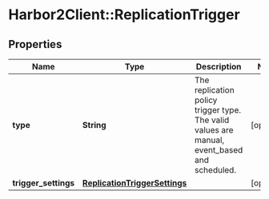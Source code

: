 # Harbor2Client::ReplicationTrigger

## Properties
Name | Type | Description | Notes
------------ | ------------- | ------------- | -------------
**type** | **String** | The replication policy trigger type. The valid values are manual, event_based and scheduled. | [optional] 
**trigger_settings** | [**ReplicationTriggerSettings**](ReplicationTriggerSettings.md) |  | [optional] 


